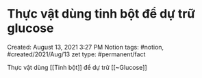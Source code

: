 # Thực vật dùng tinh bột để dự trữ glucose

Created: August 13, 2021 3:27 PM
Notion tags: #notion, #created/2021/Aug/13
zet type: #permanent/fact

Thực vật dùng [[Tinh bột]]  để dự trữ [[~Glucose]]